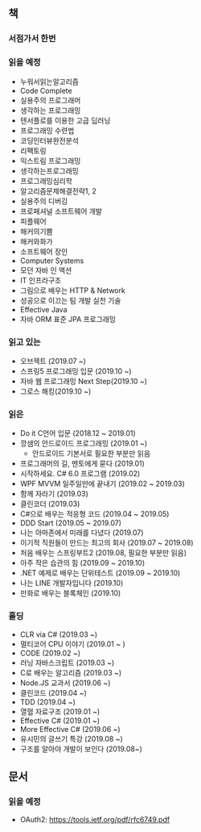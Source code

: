 ## 책
### 서점가서 한번

### 읽을 예정
- 누워서읽는알고리즘
- Code Complete
- 실용주의 프로그래머
- 생각하는 프로그래밍
- 텐서플로를 이용한 고급 딥러닝
- 프로그래밍 수련법
- 코딩인터뷰완전분석
- 리팩토링
- 익스트림 프로그래밍
- 생각하는프로그래밍
- 프로그래밍심리학
- 알고리즘문제해결전략1, 2
- 실용주의 디버깅
- 프로페셔널 소프트웨어 개발
- 피플웨어
- 해커의기쁨
- 해커와화가
- 소프트웨어 장인
- Computer Systems
- 모던 자바 인 액션
- IT 인프라구조
- 그림으로 배우는 HTTP & Network
- 성공으로 이끄는 팀 개발 실천 기술
- Effective Java
- 자바 ORM 표준 JPA 프로그래밍

### 읽고 있는
- 오브젝트 (2019.07 ~)
- 스프링5 프로그래밍 입문 (2019.10 ~)
- 자바 웹 프로그래밍 Next Step(2019.10 ~)
- 그로스 해킹(2019.10 ~)


### 읽은
- Do it C언어 입문 (2018.12 ~ 2019.01)
- 깡샘의 안드로이드 프로그래밍 (2019.01 ~)
   - 안드로이드 기본서로 필요한 부분만 읽음
- 프로그래머의 길, 멘토에게 묻다 (2019.01)
- 시작하세요. C#  6.0 프로그램 (2019.02)
- WPF MVVM 일주일만에 끝내기 (2019.02 ~ 2019.03)
- 함께 자라기 (2019.03)
- 클린코더 (2019.03)
- C#으로 배우는 적응형 코드 (2019.04 ~ 2019.05)
- DDD Start (2019.05 ~ 2019.07)
- 나는 아마존에서 미래를 다녔다 (2019.07)
- 이기적 직원들이 만드는 최고의 회사 (2019.07 ~ 2019.08)
- 처음 배우는 스프링부트2 (2019.08, 필요한 부분만 읽음)
- 아주 작은 습관의 힘 (2019.09 ~ 2019.10)
- .NET 예제로 배우는 단위테스트 (2019.09 ~ 2019.10)
- 나는 LINE 개발자입니다 (2019.10)
- 만화로 배우는 블록체인 (2019.10)

### 홀딩
- CLR via C# (2019.03 ~)
- 멀티코어 CPU 이야기 (2019.01 ~ )
- CODE (2019.02 ~)
- 러닝 자바스크립트 (2019.03 ~)
- C로 배우는 알고리즘 (2019.03 ~)
- Node.JS 교과서 (2019.06 ~)
- 클린코드 (2019.04 ~)
- TDD (2019.04 ~)
- 열혈 자료구조 (2019.01 ~)
- Effective C# (2019.01 ~)
- More Effective C# (2019.06 ~)
- 유시민의 글쓰기 특강 (2019.08 ~)
- 구조를 알아야 개발이 보인다 (2019.08~)

## 문서
### 읽을 예정
- OAuth2: https://tools.ietf.org/pdf/rfc6749.pdf 